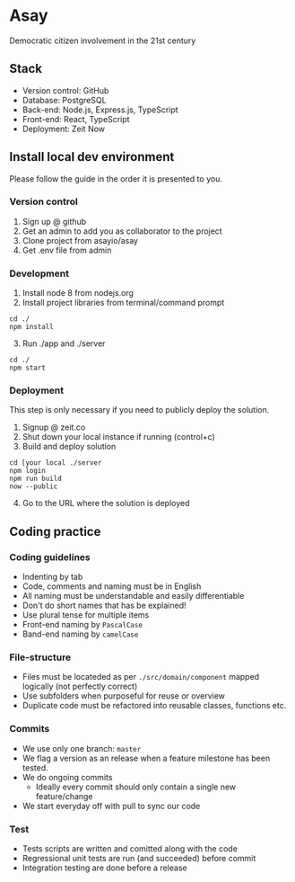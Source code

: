 # Asay
 Democratic citizen involvement in the 21st century

## Stack
- Version control: GitHub
- Database: PostgreSQL
- Back-end: Node.js, Express.js, TypeScript
- Front-end: React, TypeScript
- Deployment: Zeit Now

## Install local dev environment
Please follow the guide in the order it is presented to you.

### Version control
 1. Sign up @ github
 2. Get an admin to add you as collaborator to the project
 3. Clone project from asayio/asay
 4. Get .env file from admin

### Development
1. Install node 8 from nodejs.org
2. Install project libraries from terminal/command prompt
```
cd ./
npm install
```    
3. Run ./app and ./server 
```
cd ./
npm start
``` 
### Deployment
This step is only necessary if you need to publicly deploy the solution.

1. Signup @ zeit.co
2. Shut down your local instance if running (control+c)
3. Build and deploy solution
``` 
cd [your local ./server
npm login 
npm run build
now --public
```  
4. Go to the URL where the solution is deployed

## Coding practice

### Coding guidelines
- Indenting by tab
- Code, comments and naming must be in English
- All naming must be understandable and easily differentiable
- Don't do short names that has be explained!
- Use plural tense for multiple items
- Front-end naming by `PascalCase`
- Band-end naming by `camelCase`

### File-structure
- Files must be locateded as per `./src/domain/component` mapped logically (not perfectly correct)
- Use subfolders when purposeful for reuse or overview
- Duplicate code must be refactored into reusable classes, functions etc.

### Commits
- We use only one branch: `master`
- We flag a version as an release when a feature milestone has been tested.
- We do ongoing commits
  - Ideally every commit should only contain a single new feature/change
- We start everyday off with pull to sync our code

### Test
- Tests scripts are written and comitted along with the code
- Regressional unit tests are run (and succeeded) before commit
- Integration testing are done before a release
